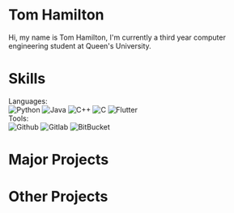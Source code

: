 # Tom Hamilton
Hi, my name is Tom Hamilton, I'm currently a third year computer engineering student at Queen's University.

# Skills
Languages: <br/>
![Python](https://img.shields.io/badge/Python-00599C?style=for-the-badge&logo=python&logoColor=white) 
![Java](https://img.shields.io/badge/Java-00599C?style=for-the-badge&logo=Java&logoColor=white) 
![C++](https://img.shields.io/badge/C%2B%2B-00599C?style=for-the-badge&logo=c%2B%2B&logoColor=white)
![C](https://img.shields.io/badge/C-00599C?style=for-the-badge&logo=c&logoColor=white)
![Flutter](https://img.shields.io/badge/Flutter-00599C?style=for-the-badge&logo=flutter&logoColor=white)
<br/>Tools:<br/>
![Github](https://img.shields.io/badge/GitHub-100000?style=for-the-badge&logo=github&logoColor=white)
![Gitlab](https://img.shields.io/badge/GitLab-330F63?style=for-the-badge&logo=gitlab&logoColor=white)
![BitBucket](https://img.shields.io/badge/Bitbucket-330F63?style=for-the-badge&logo=bitbucket&logoColor=white)
# Major Projects

# Other Projects
